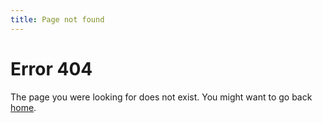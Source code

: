 ```yaml
---
title: Page not found
---
```


# Error 404

The page you were looking for does not exist. You might want to go back
[home](index.html).

